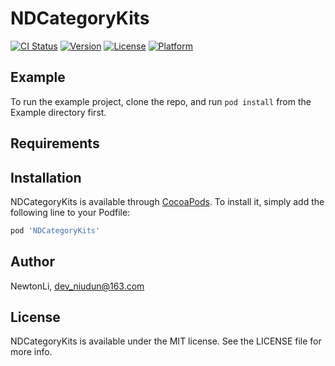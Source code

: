 # NDCategoryKits

[![CI Status](https://img.shields.io/travis/NewtonLi/NDCategoryKits.svg?style=flat)](https://travis-ci.org/NewtonLi/NDCategoryKits)
[![Version](https://img.shields.io/cocoapods/v/NDCategoryKits.svg?style=flat)](https://cocoapods.org/pods/NDCategoryKits)
[![License](https://img.shields.io/cocoapods/l/NDCategoryKits.svg?style=flat)](https://cocoapods.org/pods/NDCategoryKits)
[![Platform](https://img.shields.io/cocoapods/p/NDCategoryKits.svg?style=flat)](https://cocoapods.org/pods/NDCategoryKits)

## Example

To run the example project, clone the repo, and run `pod install` from the Example directory first.

## Requirements

## Installation

NDCategoryKits is available through [CocoaPods](https://cocoapods.org). To install
it, simply add the following line to your Podfile:

```ruby
pod 'NDCategoryKits'
```

## Author

NewtonLi, dev_niudun@163.com

## License

NDCategoryKits is available under the MIT license. See the LICENSE file for more info.
